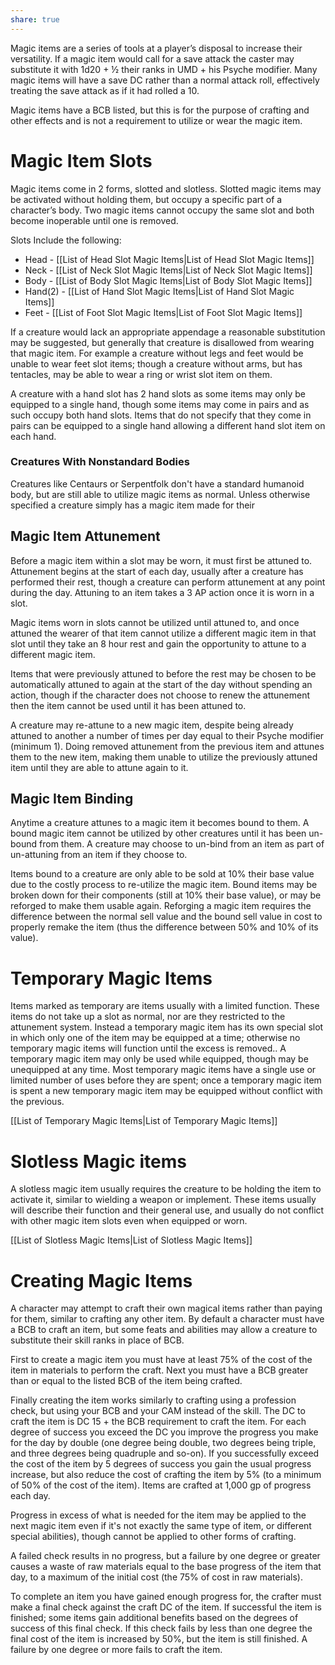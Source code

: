 ```yaml
---
share: true
---
```

Magic items are a series of tools at a player’s disposal to increase their versatility. If a magic item would call for a save attack the caster may substitute it with 1d20 + ½ their ranks in UMD + his Psyche modifier. Many magic items will have a save DC rather than a normal attack roll, effectively treating the save attack as if it had rolled a 10.

Magic items have a BCB listed, but this is for the purpose of crafting and other effects and is not a requirement to utilize or wear the magic item.

# Magic Item Slots

Magic items come in 2 forms, slotted and slotless. Slotted magic items may be activated without holding them, but occupy a specific part of a character’s body. Two magic items cannot occupy the same slot and both become inoperable until one is removed.

Slots Include the following:

- Head - [[List of Head Slot Magic Items|List of Head Slot Magic Items]]
- Neck - [[List of Neck Slot Magic Items|List of Neck Slot Magic Items]]
- Body - [[List of Body Slot Magic Items|List of Body Slot Magic Items]]
- Hand(2) - [[List of Hand Slot Magic Items|List of Hand Slot Magic Items]]
- Feet - [[List of Foot Slot Magic Items|List of Foot Slot Magic Items]]

If a creature would lack an appropriate appendage a reasonable substitution may be suggested, but generally that creature is disallowed from wearing that magic item. For example a creature without legs and feet would be unable to wear feet slot items; though a creature without arms, but has tentacles, may be able to wear a ring or wrist slot item on them.

A creature with a hand slot has 2 hand slots as some items may only be equipped to a single hand, though some items may come in pairs and as such occupy both hand slots. Items that do not specify that they come in pairs can be equipped to a single hand allowing a different hand slot item on each hand.

### Creatures With Nonstandard Bodies
Creatures like Centaurs or Serpentfolk don't have a standard humanoid body, but are still able to utilize magic items as normal. Unless otherwise specified a creature simply has a magic item made for their 

## Magic Item Attunement

Before a magic item within a slot may be worn, it must first be attuned to. Attunement begins at the start of each day, usually after a creature has performed their rest, though a creature can perform attunement at any point during the day. Attuning to an item takes a 3 AP action once it is worn in a slot.

Magic items worn in slots cannot be utilized until attuned to, and once attuned the wearer of that item cannot utilize a different magic item in that slot until they take an 8 hour rest and gain the opportunity to attune to a different magic item.

Items that were previously attuned to before the rest may be chosen to be automatically attuned to again at the start of the day without spending an action, though if the character does not choose to renew the attunement then the item cannot be used until it has been attuned to.

A creature may re-attune to a new magic item, despite being already attuned to another a number of times per day equal to their Psyche modifier (minimum 1). Doing removed attunement from the previous item and attunes them to the new item, making them unable to utilize the previously attuned item until they are able to attune again to it.

## Magic Item Binding

Anytime a creature attunes to a magic item it becomes bound to them. A bound magic item cannot be utilized by other creatures until it has been un-bound from them. A creature may choose to un-bind from an item as part of un-attuning from an item if they choose to.

Items bound to a creature are only able to be sold at 10% their base value due to the costly process to re-utilize the magic item. Bound items may be broken down for their components (still at 10% their base value), or may be reforged to make them usable again. Reforging a magic item requires the difference between the normal sell value and the bound sell value in cost to properly remake the item (thus the difference between 50% and 10% of its value).

# Temporary Magic Items

Items marked as temporary are items usually with a limited function. These items do not take up a slot as normal, nor are they restricted to the attunement system. Instead a temporary magic item has its own special slot in which only one of the item may be equipped at a time; otherwise no temporary magic items will function until the excess is removed.. A temporary magic item may only be used while equipped, though may be unequipped at any time. Most temporary magic items have a single use or limited number of uses before they are spent; once a temporary magic item is spent a new temporary magic item may be equipped without conflict with the previous.

[[List of Temporary Magic Items|List of Temporary Magic Items]]

# Slotless Magic items

A slotless magic item usually requires the creature to be holding the item to activate it, similar to wielding a weapon or implement. These items usually will describe their function and their general use, and usually do not conflict with other magic item slots even when equipped or worn.

[[List of Slotless Magic Items|List of Slotless Magic Items]]

# Creating Magic Items

A character may attempt to craft their own magical items rather than paying for them, similar to crafting any other item. By default a character must have a BCB to craft an item, but some feats and abilities may allow a creature to substitute their skill ranks in place of BCB.

First to create a magic item you must have at least 75% of the cost of the item in materials to perform the craft. Next you must have a BCB greater than or equal to the listed BCB of the item being crafted.

Finally creating the item works similarly to crafting using a profession check, but using your BCB and your CAM instead of the skill. The DC to craft the item is DC 15 + the BCB requirement to craft the item. For each degree of success you exceed the DC you improve the progress you make for the day by double (one degree being double, two degrees being triple, and three degrees being quadruple and so-on). If you successfully exceed the cost of the item by 5 degrees of success you gain the usual progress increase, but also reduce the cost of crafting the item by 5% (to a minimum of 50% of the cost of the item). Items are crafted at 1,000 gp of progress each day.  

Progress in excess of what is needed for the item may be applied to the next magic item even if it's not exactly the same type of item, or different special abilities), though cannot be applied to other forms of crafting.

A failed check results in no progress, but a failure by one degree or greater causes a waste of raw materials equal to the base progress of the item that day, to a maximum of the initial cost (the 75% of cost in raw materials).

To complete an item you have gained enough progress for, the crafter must make a final check against the craft DC of the item. If successful the item is finished; some items gain additional benefits based on the degrees of success of this final check. If this check fails by less than one degree the final cost of the item is increased by 50%, but the item is still finished. A failure by one degree or more fails to craft the item.